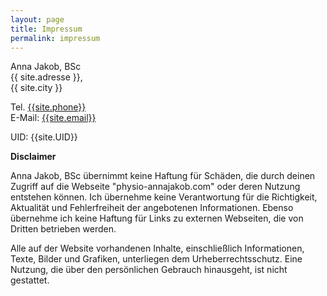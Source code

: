 ```yaml
---
layout: page
title: Impressum
permalink: impressum
---
```


<div class="inner text-page">
    <p>
        <span>Anna Jakob, BSc</span><br/>
        <span>{{ site.adresse }}, </span><br/>
        <span>{{ site.city }}</span>
    </p>
    <p>
        <span>Tel. 
            <span >
                <a href="tel:{{site.phone}}">{{site.phone}}</a>
            </span>
        </span><br/>
        <span>E-Mail: 
            <a href="mailto:{{site.email}}">{{site.email}}</a>
        </span>
    </p>
    <p>
        <span>UID: {{site.UID}}</span>
    </p>

   <p><span><strong>Disclaimer</strong></span></p>

   <p>
        <span>Anna Jakob, BSc übernimmt keine Haftung für Schäden, die durch deinen Zugriff auf die Webseite "physio-annajakob.com" oder deren Nutzung entstehen können. Ich übernehme keine Verantwortung für die Richtigkeit, Aktualität und Fehlerfreiheit der angebotenen Informationen. Ebenso übernehme ich keine Haftung für Links zu externen Webseiten, die von Dritten betrieben werden.</span>
   </p>
   <p>
        <span>Alle auf der Website vorhandenen Inhalte, einschließlich Informationen, Texte, Bilder und Grafiken, unterliegen dem Urheberrechtsschutz. Eine Nutzung, die über den persönlichen Gebrauch hinausgeht, ist nicht gestattet.</span>
   </p>


</div>